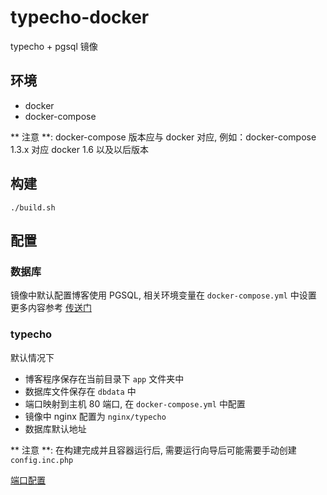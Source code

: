 # typecho-docker
typecho + pgsql 镜像

## 环境
* docker
* docker-compose

** 注意 **: docker-compose 版本应与 docker 对应, 例如：docker-compose 1.3.x 对应 docker 1.6 以及以后版本

## 构建
```
./build.sh
```

## 配置

### 数据库
镜像中默认配置博客使用 PGSQL, 相关环境变量在 `docker-compose.yml` 中设置
更多内容参考 [传送门](https://hub.docker.com/_/postgres/)

### typecho
默认情况下
* 博客程序保存在当前目录下 `app` 文件夹中
* 数据库文件保存在 `dbdata` 中
* 端口映射到主机 80 端口, 在 `docker-compose.yml` 中配置
* 镜像中 nginx 配置为 `nginx/typecho`
* 数据库默认地址

** 注意 **: 在构建完成并且容器运行后, 需要运行向导后可能需要手动创建 `config.inc.php`

[端口配置](https://docs.docker.com/compose/compose-file/#ports)
